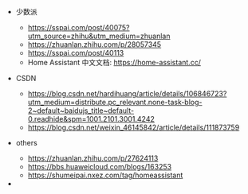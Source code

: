 * 少数派
  * https://sspai.com/post/40075?utm_source=zhihu&utm_medium=zhuanlan  
  * https://zhuanlan.zhihu.com/p/28057345  
  * https://sspai.com/post/40113    
  *  Home Assistant 中文文档: https://home-assistant.cc/
  

* CSDN
  * https://blog.csdn.net/hardihuang/article/details/106846723?utm_medium=distribute.pc_relevant.none-task-blog-2~default~baidujs_title~default-0.readhide&spm=1001.2101.3001.4242  
  * https://blog.csdn.net/weixin_46145842/article/details/111873759  


* others
  * https://zhuanlan.zhihu.com/p/27624113  
  * https://bbs.huaweicloud.com/blogs/163253  
  * https://shumeipai.nxez.com/tag/homeassistant


* 
